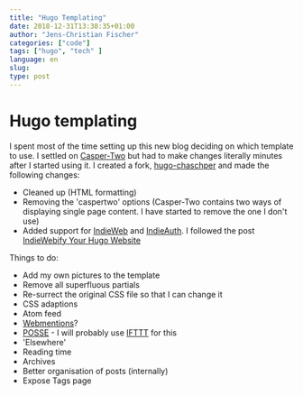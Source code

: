 ```yaml
---
title: "Hugo Templating"
date: 2018-12-31T13:38:35+01:00
author: "Jens-Christian Fischer"
categories: ["code"]
tags: ["hugo", "tech" ]
language: en
slug:
type: post
---
```


# Hugo templating

I spent most of the time setting up this new blog deciding on which template to use. I settled
on [Casper-Two](https://themes.gohugo.io/hugo-casper-two/) but had to make changes literally minutes
after I started using it. I created a fork, [hugo-chaschper](https://github.com/jcfischer/hugo-chaschper) 
and made the following changes:

* Cleaned up (HTML formatting)
* Removing the 'caspertwo' options (Casper-Two contains two ways of displaying single page content. I 
  have started to remove the one I don't use)
* Added support for [IndieWeb](https://indieweb.org/) and [IndieAuth](https://indieauth.com/). I followed
  the post [IndieWebify Your Hugo Website](https://www.amitgawande.com/indiewebify-hugo-website/)
  
Things to do:

* Add my own pictures to the template
* Remove all superfluous partials
* Re-surrect the original CSS file so that I can change it
* CSS adaptions
* Atom feed
* [Webmentions](https://www.amitgawande.com/display-webmentions/)?
* [POSSE](https://indieweb.org/POSSE) - I will probably use [IFTTT](https://ifttt.com) for this
* 'Elsewhere' 
* Reading time
* Archives
* Better organisation of posts (internally)
* Expose Tags page

